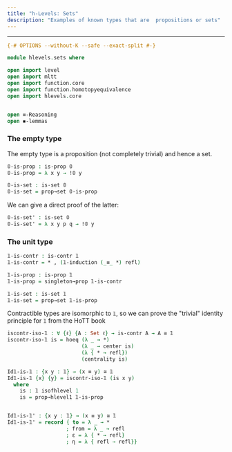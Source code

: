 ```yaml
---
title: "h-Levels: Sets"
description: "Examples of known types that are  propositions or sets"
---
```



--------------------------------------------------

```agda
{-# OPTIONS --without-K --safe --exact-split #-}

module hlevels.sets where

open import level
open import mltt
open import function.core
open import function.homotopyequivalence
open import hlevels.core


open ≡-Reasoning
open ◾-lemmas
```

### The empty type

The empty type is a proposition (not completely trivial) and hence a set.

```agda
𝟘-is-prop : is-prop 𝟘
𝟘-is-prop = λ x y → !𝟘 y

𝟘-is-set : is-set 𝟘
𝟘-is-set = prop→set 𝟘-is-prop
```
We can give a direct proof of the latter:

```agda
𝟘-is-set' : is-set 𝟘
𝟘-is-set' = λ x y p q → !𝟘 y
```

### The unit type

```agda
𝟙-is-contr : is-contr 𝟙
𝟙-is-contr = * , (𝟙-induction (_≡_ *) refl)

𝟙-is-prop : is-prop 𝟙
𝟙-is-prop = singleton→prop 𝟙-is-contr

𝟙-is-set : is-set 𝟙
𝟙-is-set = prop→set 𝟙-is-prop
```

Contractible types are isomorphic to `𝟙`, so we can prove the
"trivial" identity principle for `𝟙` from the HoTT book

```agda
iscontr-iso-𝟙 : ∀ {ℓ} {A : Set ℓ} → is-contr A → A ≅ 𝟙
iscontr-iso-𝟙 is = hoeq (λ _ → *)
                        (λ _ → center is)
                        (λ { * → refl})
                        (centrality is)

Id𝟙-is-𝟙 : {x y : 𝟙} → (x ≡ y) ≅ 𝟙
Id𝟙-is-𝟙 {x} {y} = iscontr-iso-𝟙 (is x y)
  where
    is : 𝟙 isofhlevel 1
    is = prop→hlevel1 𝟙-is-prop


Id𝟙-is-𝟙' : {x y : 𝟙} → (x ≡ y) ≅ 𝟙
Id𝟙-is-𝟙' = record { to = λ _ → *
                   ; from = λ _ → refl
                   ; ε = λ { * → refl}
                   ; η = λ { refl → refl}}
```
